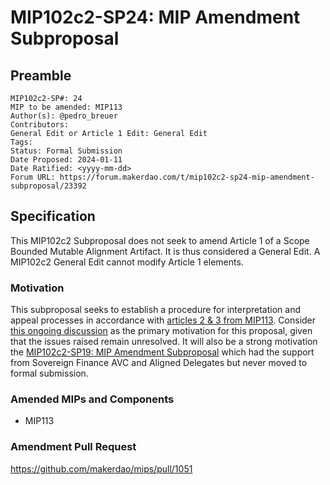# MIP102c2-SP24: MIP Amendment Subproposal

## Preamble

```
MIP102c2-SP#: 24
MIP to be amended: MIP113
Author(s): @pedro_breuer
Contributors:
General Edit or Article 1 Edit: General Edit
Tags:
Status: Formal Submission
Date Proposed: 2024-01-11
Date Ratified: <yyyy-mm-dd>
Forum URL: https://forum.makerdao.com/t/mip102c2-sp24-mip-amendment-subproposal/23392
```

## Specification

This MIP102c2 Subproposal does not seek to amend Article 1 of a Scope Bounded Mutable Alignment Artifact. It is thus considered a General Edit. A MIP102c2 General Edit cannot modify Article 1 elements.

### Motivation

This subproposal seeks to establish a procedure for interpretation and appeal processes in accordance with [articles 2 & 3 from MIP113](https://mips.makerdao.com/mips/details/MIP113#2-atlas-immutable-alignment-artifact). Consider [this ongoing discussion](https://forum.makerdao.com/t/participation-requirements-for-ads-that-follow-sovereign-finance-avc/21800) as the primary motivation for this proposal, given that the issues raised remain unresolved. It will also be a strong motivation the [MIP102c2-SP19: MIP Amendment Subproposal](https://forum.makerdao.com/t/mip102c2-sp19-mip-amendment-subproposal/22335) which had the support from Sovereign Finance AVC and Aligned Delegates but never moved to formal submission. 

### Amended MIPs and Components

* MIP113

### Amendment Pull Request

https://github.com/makerdao/mips/pull/1051

